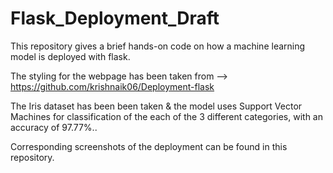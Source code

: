 # Flask_Deployment_Draft
This repository gives a brief hands-on code on how a machine learning model is deployed with flask.


The styling for the webpage has been taken from --> https://github.com/krishnaik06/Deployment-flask

The Iris dataset has been been taken & the model uses Support Vector Machines for classification of the each of the 3 different categories, with an accuracy of 97.77%..

Corresponding screenshots of the deployment can be found in this repository.
